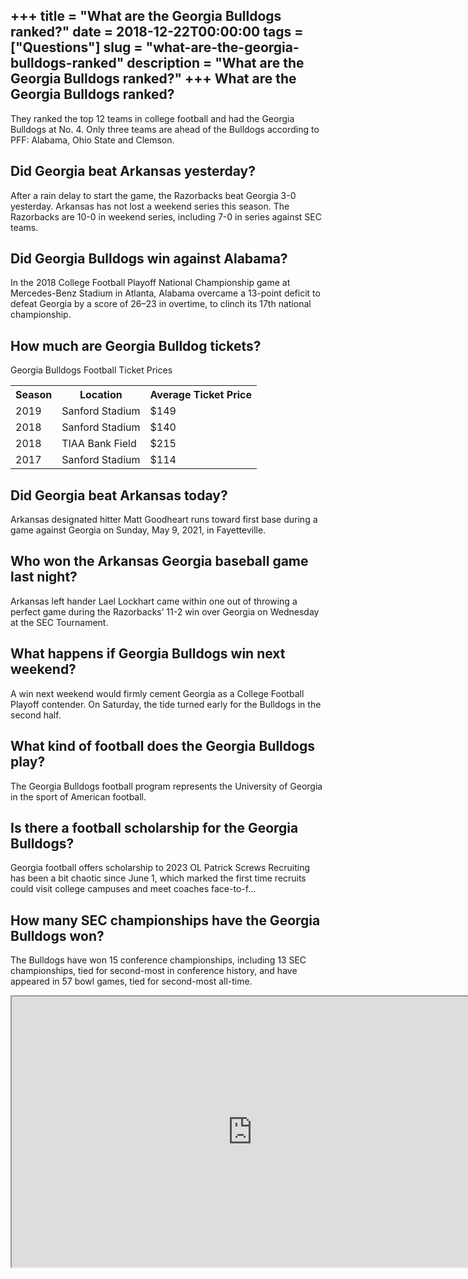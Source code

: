 +++
title = "What are the Georgia Bulldogs ranked?"
date = 2018-12-22T00:00:00
tags = ["Questions"]
slug = "what-are-the-georgia-bulldogs-ranked"
description = "What are the Georgia Bulldogs ranked?"
+++
What are the Georgia Bulldogs ranked?
-------------------------------------

They ranked the top 12 teams in college football and had the Georgia Bulldogs at No. 4. Only three teams are ahead of the Bulldogs according to PFF: Alabama, Ohio State and Clemson.

Did Georgia beat Arkansas yesterday?
------------------------------------

After a rain delay to start the game, the Razorbacks beat Georgia 3-0 yesterday. Arkansas has not lost a weekend series this season. The Razorbacks are 10-0 in weekend series, including 7-0 in series against SEC teams.

Did Georgia Bulldogs win against Alabama?
-----------------------------------------

In the 2018 College Football Playoff National Championship game at Mercedes-Benz Stadium in Atlanta, Alabama overcame a 13-point deficit to defeat Georgia by a score of 26–23 in overtime, to clinch its 17th national championship.

How much are Georgia Bulldog tickets?
-------------------------------------

Georgia Bulldogs Football Ticket Prices

<table><tr><th>Season</th><th>Location</th><th>Average Ticket Price</th></tr><tr><td>2019</td><td>Sanford Stadium</td><td>$149</td></tr><tr><td>2018</td><td>Sanford Stadium</td><td>$140</td></tr><tr><td>2018</td><td>TIAA Bank Field</td><td>$215</td></tr><tr><td>2017</td><td>Sanford Stadium</td><td>$114</td></tr></table>

Did Georgia beat Arkansas today?
--------------------------------

Arkansas designated hitter Matt Goodheart runs toward first base during a game against Georgia on Sunday, May 9, 2021, in Fayetteville.

Who won the Arkansas Georgia baseball game last night?
------------------------------------------------------

Arkansas left hander Lael Lockhart came within one out of throwing a perfect game during the Razorbacks’ 11-2 win over Georgia on Wednesday at the SEC Tournament.

What happens if Georgia Bulldogs win next weekend?
--------------------------------------------------

A win next weekend would firmly cement Georgia as a College Football Playoff contender. On Saturday, the tide turned early for the Bulldogs in the second half.

What kind of football does the Georgia Bulldogs play?
-----------------------------------------------------

The Georgia Bulldogs football program represents the University of Georgia in the sport of American football.

Is there a football scholarship for the Georgia Bulldogs?
---------------------------------------------------------

Georgia football offers scholarship to 2023 OL Patrick Screws Recruiting has been a bit chaotic since June 1, which marked the first time recruits could visit college campuses and meet coaches face-to-f…

How many SEC championships have the Georgia Bulldogs won?
---------------------------------------------------------

The Bulldogs have won 15 conference championships, including 13 SEC championships, tied for second-most in conference history, and have appeared in 57 bowl games, tied for second-most all-time.

<iframe allow="accelerometer; autoplay; clipboard-write; encrypted-media; gyroscope; picture-in-picture" allowfullscreen="" class="__youtube_prefs__  epyt-is-override  no-lazyload" data-no-lazy="1" data-origheight="433" data-origwidth="770" data-skipgform_ajax_framebjll="" height="433" id="_ytid_28873" loading="lazy" src="https://www.youtube.com/embed/ytV7L-wCInY?enablejsapi=1&autoplay=0&cc_load_policy=0&cc_lang_pref=&iv_load_policy=1&loop=0&modestbranding=0&rel=1&fs=1&playsinline=0&autohide=2&theme=dark&color=red&controls=1&" title="YouTube player" width="770"></iframe>